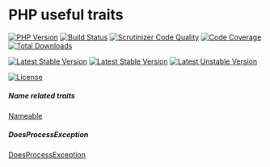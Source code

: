 # PHP useful traits

[![PHP Version](https://img.shields.io/packagist/php-v/alecrabbit/php-traits.svg)](https://php.net)
[![Build Status](https://travis-ci.org/alecrabbit/php-traits.svg?branch=master)](https://travis-ci.org/alecrabbit/php-traits)
[![Scrutinizer Code Quality](https://scrutinizer-ci.com/g/alecrabbit/php-traits/badges/quality-score.png?b=master)](https://scrutinizer-ci.com/g/alecrabbit/php-traits/?branch=master)
[![Code Coverage](https://scrutinizer-ci.com/g/alecrabbit/php-traits/badges/coverage.png?b=master)](https://scrutinizer-ci.com/g/alecrabbit/php-traits/?branch=master)
[![Total Downloads](https://poser.pugx.org/alecrabbit/php-traits/downloads)](https://packagist.org/packages/alecrabbit/php-traits)

[![Latest Stable Version](https://poser.pugx.org/alecrabbit/php-traits/v/stable)](https://packagist.org/packages/alecrabbit/php-traits)
[![Latest Stable Version](https://img.shields.io/packagist/v/alecrabbit/php-traits.svg)](https://packagist.org/packages/alecrabbit/php-traits)
[![Latest Unstable Version](https://poser.pugx.org/alecrabbit/php-traits/v/unstable)](https://packagist.org/packages/alecrabbit/php-traits)

[![License](https://poser.pugx.org/alecrabbit/php-traits/license)](https://packagist.org/packages/alecrabbit/php-traits)

##### Name related traits
[Nameable](docs/Nameable.md)

##### DoesProcessException
[DoesProcessException](docs/DoesProcessException.md)